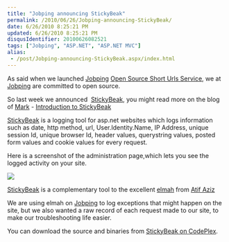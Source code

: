 ```yaml
---
title: "Jobping announcing StickyBeak"
permalink: /2010/06/26/Jobping-announcing-StickyBeak/
date: 6/26/2010 8:25:21 PM
updated: 6/26/2010 8:25:21 PM
disqusIdentifier: 20100626082521
tags: ["Jobping", "ASP.NET", "ASP.NET MVC"]
alias:
 - /post/Jobping-announcing-StickyBeak.aspx/index.html
---
```

As said when we launched [Jobping](http://www.jobping.com) [Open Source Short Urls Service](http://blog.jobping.com/2010/05/jobping-open-source-short-urls-service.html), we at [Jobping](http://www.jobping.com) are committed to open source.

So last week we announced  [StickyBeak](http://stickybeak.codeplex.com/), you might read more on the blog of [Mark](http://markkemper1.blogspot.com/) - [Introduction to StickyBeak](http://markkemper1.blogspot.com/2010/06/introduction-to-stickybeak.html)
<!-- more -->

[StickyBeak](http://stickybeak.codeplex.com/) is a logging tool for asp.net websites which logs information such as date, http method, url, User.Identity.Name, IP Address, unique session Id, unique browser Id, header values, querystring values, posted form values and cookie values for every request.

Here is a screenshot of the administration page,which lets you see the logged activity on your site.

![](http://farm5.static.flickr.com/4096/4734666739_ecdf9215bc_o.png)

[StickyBeak](http://stickybeak.codeplex.com/) is a complementary tool to the excellent [elmah](http://code.google.com/p/elmah/) from [Atif Aziz](http://www.raboof.com/)

We are using elmah on [Jobping](http://www.jobping.com) to log exceptions that might happen on the site, but we also wanted a raw record of each request made to our site, to make our troubleshooting life easier.

You can download the source and binaries from [StickyBeak on CodePlex](http://stickybeak.codeplex.com/).
